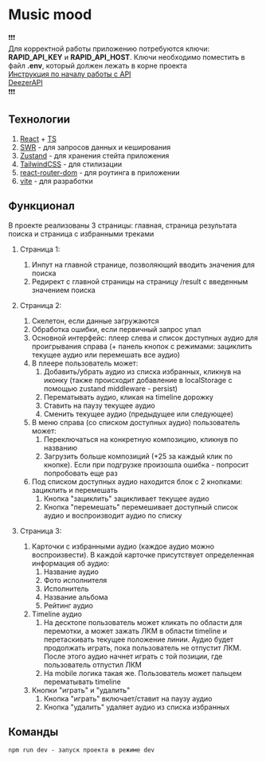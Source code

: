 
# Music mood

❗❗❗
<br/>
Для корректной работы приложению потребуются ключи: <b>RAPID_API_KEY</b> и <b>RAPID_API_HOST</b>. Ключи необходимо поместить в файл <b>.env</b>, который должен лежать в корне проекта 
<br/>
<a href="https://rapidapi.com/blog/deezer-api-with-java-python-php-ruby-javascript-examples/" target="_blank">Инструкция по началу работы с API</a>
<br/>
<a href="https://rapidapi.com/deezerdevs/api/deezer-1" target="_blank">DeezerAPI</a>
<br/>
❗❗❗

## Технологии

1. <a href="https://react.dev/" target="_blank">React</a> + <a href="https://www.typescriptlang.org/" target="_blank">TS</a>
2. <a href="https://swr.vercel.app/" target="_blank">SWR</a> - для запросов данных и кеширования
3. <a href="https://zustand-demo.pmnd.rs/" target="_blank">Zustand</a> - для хранения стейта приложения
4. <a href="https://tailwindcss.com/" target="_blank">TailwindCSS</a> - для стилизации
5. <a href="https://reactrouter.com/en/main" target="_blank">react-router-dom</a> - для роутинга в приложении
6. <a href="https://vitejs.dev/" target="_blank">vite</a> - для разработки

## Функционал

В проекте реализованы 3 страницы: главная, страница результата поиска и страница с избранными треками

1. Страница 1:
   1. Инпут на главной странице, позволяющий вводить значения для поиска
   2. Редирект с главной страницы на страницу /result с введенным значением поиска

2. Страница 2:
   1. Скелетон, если данные загружаются
   2. Обработка ошибки, если первичный запрос упал
   3. Основной интерфейс: плеер слева и список доступных аудио для проигрывания справа (+ панель кнопок с режимами: зациклить текущее аудио или перемешать все аудио)
   4. В плеере пользователь может:
      1. Добавить/убрать аудио из списка избранных, кликнув на иконку (также происходит добавление в localStorage с помощью zustand middleware - persist)
      2. Перематывать аудио, кликая на timeline дорожку
      3. Ставить на паузу текущее аудио
      4. Сменить текущее аудио (предыдущее или следующее)
   5. В меню справа (со списком доступных аудио) пользователь может:
      1. Переключаться на конкретную композицию, кликнув по названию 
      2. Загрузить больше композиций (+25 за каждый клик по кнопке). Если при подгрузке произошла ошибка - попросит попробовать еще раз
   6. Под списком доступных аудио находится блок с 2 кнопками: зациклить и перемешать
      1. Кнопка "зациклить" зацикливает текущее аудио
      2. Кнопка "перемешать" перемешивает доступный список аудио и воспроизводит аудио по списку

3. Страница 3:
   1. Карточки с избранными аудио (каждое аудио можно воспроизвести). В каждой карточке присутствует определенная информация об аудио: 
      1. Название аудио
      2. Фото исполнителя
      3. Исполнитель
      3. Название альбома
      4. Рейтинг аудио
   2. Timeline аудио
      1. На десктопе пользователь может кликать по области для перемотки, а может зажать ЛКМ в области timeline и перетаскивать текущее положение линии. Аудио будет продолжать играть, пока пользователь не отпустит ЛКМ. После этого аудио начнет играть с той позиции, где пользователь отпустил ЛКМ
      2. На mobile логика такая же. Пользователь может пальцем перематывать timeline 
   3. Кнопки "играть" и "удалить"
      1. Кнопка "играть" включает/ставит на паузу аудио
      2. Кнопка "удалить" удаляет аудио из списка избранных


## Команды
````
npm run dev - запуск проекта в режиме dev
````
